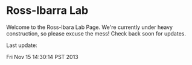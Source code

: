 # Ross-Ibarra Lab

Welcome to the Ross-Ibara Lab Page. We're currently under heavy construction, so please excuse the mess! Check back soon for updates. 

Last update:


Fri Nov 15 14:30:14 PST 2013
